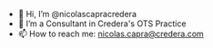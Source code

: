 - 👋  Hi, I’m @nicolascapracredera
- 👀  I’m a Consultant in Credera's OTS Practice
- 📫  How to reach me: nicolas.capra@credera.com

